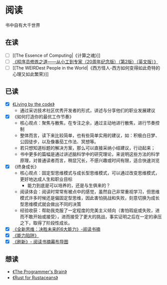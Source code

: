 # 阅读

书中自有大千世界

## 在读
- [ ] [[The Essence of Computing|《计算之魂》]]
- [ ] [《程序员修炼之道――从小工到专家（20周年纪念版）（第2版）（英文版）》](https://book.douban.com/subject/35055885/)
- [ ] [[The WEIRDest People in the World|《西方怪人-西方如何变得如此奇特的心理又如此繁荣》]]

## 已读

- [x] [《Living by the code》](https://www.raywenderlich.com/books/living-by-the-code) 
    - 通过采访技术社区优秀开发者的形式，讲述与分享他们的职业发展建议
- [x] 《如何打造你的最优工作节奏》
    - 核心观点：聚焦与散焦，在专注之余，通过主动地进行散焦，进行节奏控制
    - 整体而言，读下来比较简单，也有些简单实用的建议，如：积极白日梦、公园徒步，以及像番茄工作法、冥想等。
    - 若只想知道标题的解决方案，那么可以直接采纳小结建议，行动起来；
    - 书中更多的篇幅是通过讲述脑科学中的研究理论，来说明这些方法的科学原理，对普通读者而言，稍显冗长，不感兴趣或时间有限，适合快速浏览
- [x] 《终身成长》
    - 核心观点：固定型思维模式与成长型思维模式，可以通过改变思维模式，更好地达成人生和职业目标
        - 能力到底是可以培养的，还是与生俱来的？
    - 阅读体会：阅读时常常有被点中的感觉，虽然自己非常重视学习，但思维模式许多时候还是偏固定型思维，因此害怕挑战和失败，刻意切换为成长型思维模式就会做出不同的决策
    - 经验收获：帮助我克服了一定程度的完美主义倾向（害怕瑕疵或失败，进而不敢开始或接受），进而接受了更大的挑战，事实证明之后在一定的承压之下，取得了阶段性成长。
- [x] [《全新思维：决胜未来的6大能力》-阅读书摘](./a-whole-new-mind.md)
- [x] [《能力陷阱》](./act-like-a-leader.md)
- [x] [​《刷新》- 阅读书摘幕布导图](https://share.mubu.com/doc/3Z_TcCcCut8)

## 想读

- [《The Programmer's Brain》](https://livebook.manning.com/book/the-programmers-brain/the-programmer-s-brain/)
- [《Rust for Rustaceans》](https://rust-for-rustaceans.com/)